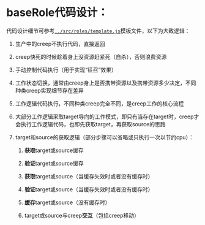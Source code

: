 # baseRole代码设计：

代码设计细节可参考[`../src/roles/template.js`](../src/roles/template.js)模板文件，以下为大致逻辑：

1. 生产中的creep不执行代码，直接返回

2. creep快死的时候趁着身上没资源赶紧死（自杀），否则浪费资源

3. 手动控制代码执行（用于实现“征召”效果）

4. 工作状态切换，通常由creep身上是否携带资源以及携带资源多少决定，不同种类creep实现细节存在差异

5. 工作逻辑代码执行，不同种类creep完全不同，是creep工作的核心流程

6. 大部分工作逻辑采取target导向的工作模式，即只有当存在target时，creep才会执行工作逻辑代码，也即先获取target，再获取source的思路

7. target和source的获取逻辑（部分步骤可以省略或只执行一次以节约cpu）：

    1. **获取**target或source缓存

    2. **验证**target或source缓存

    3. **获取**target或source（当缓存失效时或者没有缓存时）

    4. **验证**target或source（当缓存失效时或者没有缓存时）

    5. **缓存**target或source（没有缓存时）

    6. target或source与creep**交互**（包括creep移动）
